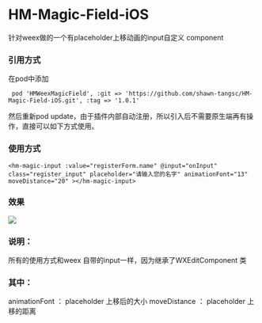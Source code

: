 # HM-Magic-Field-iOS
针对weex做的一个有placeholder上移动画的input自定义 component 

### 引用方式

在pod中添加
```
 pod 'HMWeexMagicField', :git => 'https://github.com/shawn-tangsc/HM-Magic-Field-iOS.git', :tag => '1.0.1'
```
然后重新pod update，由于插件内部自动注册，所以引入后不需要原生端再有操作，直接可以如下方式使用。

### 使用方式

```
<hm-magic-input :value="registerForm.name" @input="onInput" class="register_input" placeholder="请输入您的名字" animationFont="13" moveDistance="20" ></hm-magic-input>
```
### 效果
![](https://ws1.sinaimg.cn/large/006tNc79gy1fsplpj4xvhj309l04hdfm.jpg)


### 说明：
所有的使用方式和weex 自带的input一样，因为继承了WXEditComponent 类

### 其中：
animationFont ： placeholder 上移后的大小
moveDistance ： placeholder 上移的距离
